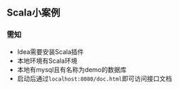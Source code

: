 ## Scala小案例
### 需知
* Idea需要安装Scala插件
* 本地环境有Scala环境
* 本地有mysql且有名称为demo的数据库
* 启动后通过``localhost:8080/doc.html``即可访问接口文档